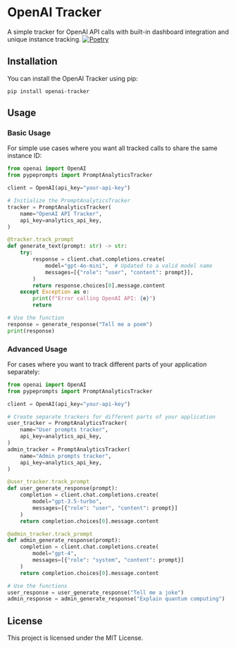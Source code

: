 # OpenAI Tracker

A simple tracker for OpenAI API calls with built-in dashboard integration and unique instance tracking.
[![Poetry](https://img.shields.io/endpoint?url=https://python-poetry.org/badge/v0.json)](https://python-poetry.org/)

## Installation

You can install the OpenAI Tracker using pip:

```
pip install openai-tracker
```

## Usage

### Basic Usage

For simple use cases where you want all tracked calls to share the same instance ID:

```python
from openai import OpenAI
from pypeprompts import PromptAnalyticsTracker

client = OpenAI(api_key="your-api-key")

# Initialize the PromptAnalyticsTracker
tracker = PromptAnalyticsTracker(
    name="OpenAI API Tracker",
    api_key=analytics_api_key,
)

@tracker.track_prompt
def generate_text(prompt: str) -> str:
    try:
        response = client.chat.completions.create(
            model="gpt-4o-mini",  # Updated to a valid model name
            messages=[{"role": "user", "content": prompt}],
        )
        return response.choices[0].message.content
    except Exception as e:
        print(f"Error calling OpenAI API: {e}")
        return

# Use the function
response = generate_response("Tell me a poem")
print(response)
```

### Advanced Usage

For cases where you want to track different parts of your application separately:

```python
from openai import OpenAI
from pypeprompts import PromptAnalyticsTracker

client = OpenAI(api_key="your-api-key")

# Create separate trackers for different parts of your application
user_tracker = PromptAnalyticsTracker(
    name="User prompts tracker",
    api_key=analytics_api_key,
)
admin_tracker = PromptAnalyticsTracker(
    name="Admin prompts tracker",
    api_key=analytics_api_key,
)

@user_tracker.track_prompt
def user_generate_response(prompt):
    completion = client.chat.completions.create(
        model="gpt-3.5-turbo",
        messages=[{"role": "user", "content": prompt}]
    )
    return completion.choices[0].message.content

@admin_tracker.track_prompt
def admin_generate_response(prompt):
    completion = client.chat.completions.create(
        model="gpt-4",
        messages=[{"role": "system", "content": prompt}]
    )
    return completion.choices[0].message.content

# Use the functions
user_response = user_generate_response("Tell me a joke")
admin_response = admin_generate_response("Explain quantum computing")
```

## License

This project is licensed under the MIT License.

